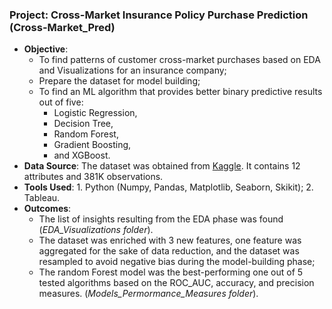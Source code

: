 ### Project: Cross-Market Insurance Policy Purchase Prediction (Cross-Market_Pred)
- **Objective**:
  - To find patterns of customer cross-market purchases based on EDA and Visualizations for an insurance company;
  - Prepare the dataset for model building;
  - To find an ML algorithm that provides better binary predictive results out of five:
    - Logistic Regression,
    - Decision Tree,
    - Random Forest,
    - Gradient Boosting,
    - and XGBoost.
- **Data Source**: The dataset was obtained from [Kaggle](https://www.kaggle.com/datasets/anmolkumar/health-insurance-cross-sell-prediction?resource=download). It contains 12 attributes and 381K observations.
- **Tools Used**: 1. Python (Numpy, Pandas, Matplotlib, Seaborn, Skikit); 2. Tableau.
- **Outcomes**:
  - The list of insights resulting from the EDA phase was found (*EDA_Visualizations folder*).
  - The dataset was enriched with 3 new features, one feature was aggregated for the sake of data reduction, and the dataset was resampled to avoid negative bias during the model-building phase;
  - The random Forest model was the best-performing one out of 5 tested algorithms based on the ROC_AUC, accuracy, and precision measures. (*Models_Permormance_Measures folder*).
